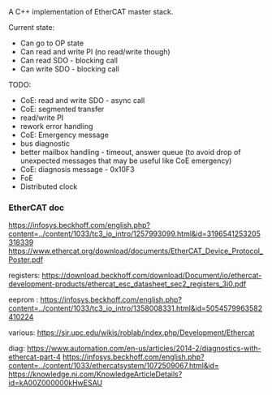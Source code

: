 A C++ implementation of EtherCAT master stack.

Current state:
 - Can go to OP state
 - Can read and write PI (no read/write though)
 - Can read SDO  - blocking call
 - Can write SDO - blocking call

TODO:
 - CoE: read and write SDO - async call
 - CoE: segmented transfer
 - read/write PI
 - rework error handling
 - CoE: Emergency message
 - bus diagnostic
 - better mailbox handling - timeout, answer queue (to avoid drop of unexpected messages that may be useful like CoE emergency)
 - CoE: diagnosis message - 0x10F3
 - FoE
 - Distributed clock


### EtherCAT doc
https://infosys.beckhoff.com/english.php?content=../content/1033/tc3_io_intro/1257993099.html&id=3196541253205318339
https://www.ethercat.org/download/documents/EtherCAT_Device_Protocol_Poster.pdf

registers:
https://download.beckhoff.com/download/Document/io/ethercat-development-products/ethercat_esc_datasheet_sec2_registers_3i0.pdf

eeprom :
https://infosys.beckhoff.com/english.php?content=../content/1033/tc3_io_intro/1358008331.html&id=5054579963582410224

various:
https://sir.upc.edu/wikis/roblab/index.php/Development/Ethercat

diag:
https://www.automation.com/en-us/articles/2014-2/diagnostics-with-ethercat-part-4
https://infosys.beckhoff.com/english.php?content=../content/1033/ethercatsystem/1072509067.html&id=
https://knowledge.ni.com/KnowledgeArticleDetails?id=kA00Z000000kHwESAU

